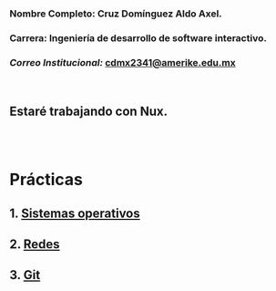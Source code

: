 ### **Nombre Completo:** Cruz Domínguez Aldo Axel. 


### **Carrera:** Ingeniería de desarrollo de software interactivo.


### ***Correo Institucional:*** cdmx2341@amerike.edu.mx
<br>

## Estaré trabajando con Nux. 

<br>
<br>

# Prácticas

## 1. [Sistemas operativos](SO.md)
## 2. [Redes](Redes.md)
## 3. [Git](Git.md)